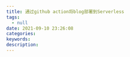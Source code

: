 ```yaml
---
title: 通过github action将blog部署到Serverless
tags:
  - null
date: 2021-09-10 23:26:08
categories:
keywords:
description:
---
```

